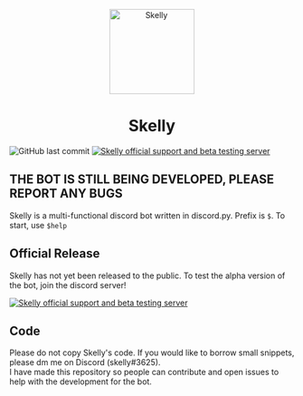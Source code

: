 <p align="center">
  <img alt="Skelly" src="https://media.discordapp.net/attachments/953360620978323517/973971817674973204/assassination_c_room.jpg" width="150px" />
  <h1 align="center">Skelly</h1>
</p>

![GitHub last commit](https://img.shields.io/github/last-commit/skelly1301/skelly)
[![Skelly official support and beta testing server](https://discord.com/api/guilds/977236894389772368/widget.png?style=shield)](https://discord.gg/tkPsx5WbK8)
## THE BOT IS STILL BEING DEVELOPED, PLEASE REPORT ANY BUGS

Skelly is a multi-functional discord bot written in discord.py. Prefix is `$`. To start, use `$help`

## Official Release
Skelly has not yet been released to the public. To test the alpha version of the bot, join the discord server!

[![Skelly official support and beta testing server](https://discord.com/api/guilds/977236894389772368/widget.png?style=banner3)](https://discord.gg/tkPsx5WbK8)

## Code
Please do not copy Skelly's code. If you would like to borrow small snippets, please dm me on Discord (skelly#3625).
<br> I have made this repository so people can contribute and open issues to help with the development for the bot.
